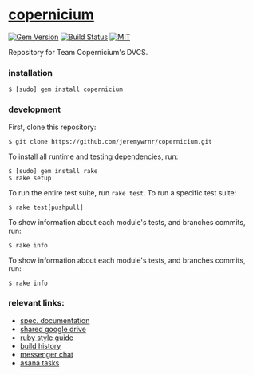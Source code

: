 [copernicium][wiki]
===================


[![Gem Version](https://badge.fury.io/rb/copernicium.svg)](https://badge.fury.io/rb/copernicium)
[![Build Status](https://travis-ci.org/jeremywrnr/copernicium.svg)](https://travis-ci.org/jeremywrnr/copernicium)
[![MIT](https://img.shields.io/npm/l/alt.svg?style=flat)](http://jeremywrnr.com/mit-license)


Repository for Team Copernicium's DVCS.


### installation

    $ [sudo] gem install copernicium


### development

First, clone this repository:

    $ git clone https://github.com/jeremywrnr/copernicium.git

To install all runtime and testing dependencies, run:

    $ [sudo] gem install rake
    $ rake setup

To run the entire test suite, run `rake test`. To run a specific test suite:

    $ rake test[pushpull]

To show information about each module's tests, and branches commits, run:

    $ rake info

To show information about each module's tests, and branches commits, run:

    $ rake info


### relevant links:

- [spec. documentation](https://docs.google.com/document/d/1r3-NquhyRLbCncqTOQPwsznSZ-en6G6xzLbWIAmxhys/)
- [shared google drive](https://drive.google.com/open?id=0B3rmOUWm5OBlNzRnZTZEajFWZkU)
- [ruby style guide](https://github.com/styleguide/ruby)
- [build history](https://travis-ci.org/jeremywrnr/copernicium/builds)
- [messenger chat](https://www.messenger.com/t/563048860513155)
- [asana tasks](https://app.asana.com/0/56905660582491/calendar)


[wiki]:https://en.wikipedia.org/wiki/Copernicium

